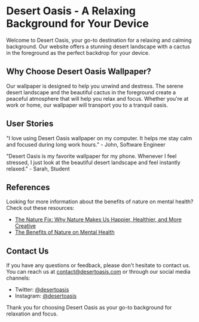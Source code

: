 <!--font:Lato-->

# Desert Oasis - A Relaxing Background for Your Device

Welcome to Desert Oasis, your go-to destination for a relaxing and calming background. Our website offers a stunning desert landscape with a cactus in the foreground as the perfect backdrop for your device.

## Why Choose Desert Oasis Wallpaper?

Our wallpaper is designed to help you unwind and destress. The serene desert landscape and the beautiful cactus in the foreground create a peaceful atmosphere that will help you relax and focus. Whether you're at work or home, our wallpaper will transport you to a tranquil oasis.

## User Stories

"I love using Desert Oasis wallpaper on my computer. It helps me stay calm and focused during long work hours." - John, Software Engineer

"Desert Oasis is my favorite wallpaper for my phone. Whenever I feel stressed, I just look at the beautiful desert landscape and feel instantly relaxed." - Sarah, Student

## References

Looking for more information about the benefits of nature on mental health? Check out these resources:

- [The Nature Fix: Why Nature Makes Us Happier, Healthier, and More Creative](#)
- [The Benefits of Nature on Mental Health](#)

## Contact Us

If you have any questions or feedback, please don't hesitate to contact us. You can reach us at [contact@desertoasis.com](mailto:contact@desertoasis.com) or through our social media channels:

- Twitter: [@desertoasis](#)
- Instagram: [@desertoasis](#)

Thank you for choosing Desert Oasis as your go-to background for relaxation and focus.

<!--

Write me content for website with wallpaper which alt text is:

"A desert landscape with a cactus in the foreground"

The name/title of the page should not be 1:1 copy of the alt text but rather a real content of the website which is using this wallpaper.

- Use markdown format 
- Start with heading
- Heading should be short and concise
- The content should look like a real website 
- The website should not be about the wallpaper, wallpaper is just a related background
- Heading should be contain work "wallpaper" or "background"
- Include real sections like references, contact, user stories, etc. use things relevant to the page purpose.
- Feel free to use structure like headings, bullets, numbering, blockquotes, paragraphs, horizontal lines, etc.
- You can use formatting like bold or _italic_
- You can include UTF-8 emojis
- Links should be only #hash anchors (and you can refer to the document itself)
- Do not include images


---


# Desert Oasis - A Relaxing Background for Your Device

Welcome to Desert Oasis, your go-to destination for a relaxing and calming background. Our website offers a stunning desert landscape with a cactus in the foreground as the perfect backdrop for your device.

## Why Choose Desert Oasis Wallpaper?

Our wallpaper is designed to help you unwind and destress. The serene desert landscape and the beautiful cactus in the foreground create a peaceful atmosphere that will help you relax and focus. Whether you're at work or home, our wallpaper will transport you to a tranquil oasis.

## User Stories

"I love using Desert Oasis wallpaper on my computer. It helps me stay calm and focused during long work hours." - John, Software Engineer

"Desert Oasis is my favorite wallpaper for my phone. Whenever I feel stressed, I just look at the beautiful desert landscape and feel instantly relaxed." - Sarah, Student

## References

Looking for more information about the benefits of nature on mental health? Check out these resources:

- [The Nature Fix: Why Nature Makes Us Happier, Healthier, and More Creative](#)
- [The Benefits of Nature on Mental Health](#)

## Contact Us

If you have any questions or feedback, please don't hesitate to contact us. You can reach us at [contact@desertoasis.com](mailto:contact@desertoasis.com) or through our social media channels:

- Twitter: [@desertoasis](#)
- Instagram: [@desertoasis](#)

Thank you for choosing Desert Oasis as your go-to background for relaxation and focus.

-->
